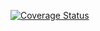 [![Coverage Status](https://coveralls.io/repos/github/kageruka03/backend/badge.png?branch=main&kill_cache=1)](https://coveralls.io/github/kageruka03/backend?branch=main)
